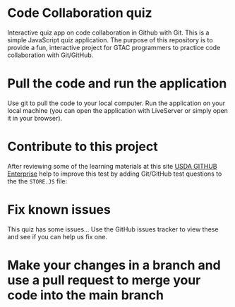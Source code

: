# Code Collaboration quiz
Interactive quiz app on code collaboration in Github with Git. This is a simple JavaScript quiz application. The purpose of this repository is to provide a fun, interactive project for GTAC programmers to practice code collaboration with Git/GitHub. 

# Pull the code and run the application
Use git to pull the code to your local computer. Run the application on your local machine (you can open the application with LiveServer or simply open it in your browser).

# Contribute to this project 
After reviewing some of the learning materials at this site [USDA GITHUB Enterprise](https://portal.fs.usda.gov/training.php) help to improve this test by adding Git/GitHub test questions to the the `STORE.JS` file:

# Fix known issues
This quiz has some issues... Use the GitHub issues tracker to view these and see if you can help us fix one.  

# Make your changes in a branch and use a pull request to merge your code into the main branch

